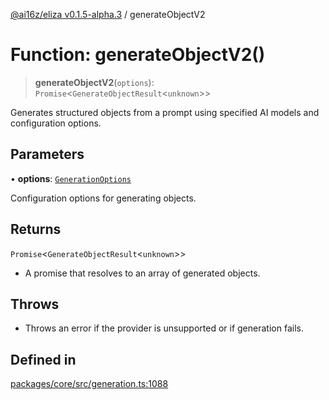 [@ai16z/eliza v0.1.5-alpha.3](../index.md) / generateObjectV2

# Function: generateObjectV2()

> **generateObjectV2**(`options`): `Promise`\<`GenerateObjectResult`\<`unknown`\>\>

Generates structured objects from a prompt using specified AI models and configuration options.

## Parameters

• **options**: [`GenerationOptions`](../interfaces/GenerationOptions.md)

Configuration options for generating objects.

## Returns

`Promise`\<`GenerateObjectResult`\<`unknown`\>\>

- A promise that resolves to an array of generated objects.

## Throws

- Throws an error if the provider is unsupported or if generation fails.

## Defined in

[packages/core/src/generation.ts:1088](https://github.com/dorianjanezic/eliza/blob/main/packages/core/src/generation.ts#L1088)
